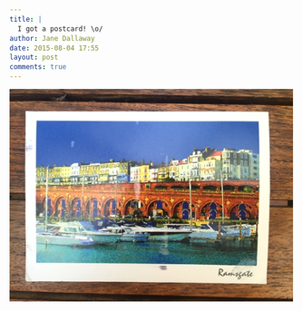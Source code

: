 ```yaml
---
title: |
  I got a postcard! \o/
author: Jane Dallaway
date: 2015-08-04 17:55
layout: post
comments: true
---
```


<div><a href="/media/Ztp_FullSizeRender.jpg"><img src="/media/Ztp_thumb_FullSizeRender.jpg" width="500" height="375"/></a></div>



  




      
